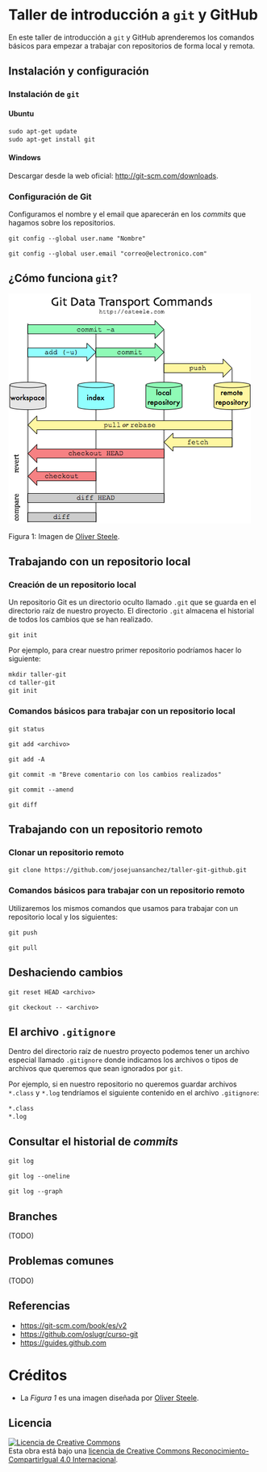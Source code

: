 # Taller de introducción a `git` y GitHub

En este taller de introducción a `git` y GitHub aprenderemos los comandos básicos para empezar a trabajar con repositorios de forma local y remota.

## Instalación y configuración

### Instalación de `git`

#### Ubuntu

```
sudo apt-get update
sudo apt-get install git
```

#### Windows

Descargar desde la web oficial: http://git-scm.com/downloads.

### Configuración de Git

Configuramos el nombre y el email que aparecerán en los *commits* que hagamos sobre los repositorios.

```git
git config --global user.name "Nombre"
```

```git
git config --global user.email "correo@electronico.com"
```

## ¿Cómo funciona `git`?

![](images/img-00.png)

Figura 1: Imagen de [Oliver Steele](http://osteele.com).

## Trabajando con un repositorio local

### Creación de un repositorio local

Un repositorio Git es un directorio oculto llamado `.git` que se guarda en el directorio raíz de nuestro proyecto. El directorio `.git` almacena el historial de todos los cambios que se han realizado.

```git
git init
```

Por ejemplo, para crear nuestro primer repositorio podríamos hacer lo siguiente:

```
mkdir taller-git
cd taller-git
git init
```

### Comandos básicos para trabajar con un repositorio local

```
git status
```

```
git add <archivo>
```

```
git add -A
```

```
git commit -m "Breve comentario con los cambios realizados"
```

```
git commit --amend
```

```
git diff
```

## Trabajando con un repositorio remoto

### Clonar un repositorio remoto

```
git clone https://github.com/josejuansanchez/taller-git-github.git
```

### Comandos básicos para trabajar con un repositorio remoto

Utilizaremos los mismos comandos que usamos para trabajar con un repositorio local y los siguientes:

```
git push
```

```
git pull
```

## Deshaciendo cambios

```
git reset HEAD <archivo>
```

```
git ckeckout -- <archivo>
```

## El archivo `.gitignore`

Dentro del directorio raíz de nuestro proyecto podemos tener un archivo especial llamado `.gitignore` donde indicamos los archivos o tipos de archivos que queremos que sean ignorados por `git`. 

Por ejemplo, si en nuestro repositorio no queremos guardar archivos `*.class` y `*.log` tendríamos el siguiente contenido en el archivo `.gitignore`:

```
*.class
*.log
```

## Consultar el historial de *commits*

```
git log
```

```
git log --oneline
```

```
git log --graph
```

## Branches

(TODO)

## Problemas comunes

(TODO)

## Referencias

* https://git-scm.com/book/es/v2
* https://github.com/oslugr/curso-git
* https://guides.github.com

# Créditos

* La *Figura 1* es una imagen diseñada por [Oliver Steele](http://osteele.com).

## Licencia

<a rel="license" href="http://creativecommons.org/licenses/by-sa/4.0/"><img alt="Licencia de Creative Commons" style="border-width:0" src="https://i.creativecommons.org/l/by-sa/4.0/88x31.png" /></a><br />Esta obra está bajo una <a rel="license" href="http://creativecommons.org/licenses/by-sa/4.0/">licencia de Creative Commons Reconocimiento-CompartirIgual 4.0 Internacional</a>.